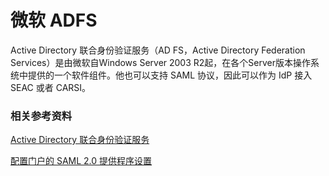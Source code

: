 # 微软 ADFS

Active Directory 联合身份验证服务（AD FS，Active Directory Federation Services）是由微软自Windows Server 2003 R2起，在各个Server版本操作系统中提供的一个软件组件。他也可以支持 SAML 协议，因此可以作为 IdP 接入 SEAC 或者 CARSI。

### 相关参考资料

[Active Directory 联合身份验证服务](https://docs.microsoft.com/zh-cn/windows-server/identity/active-directory-federation-services)

[配置门户的 SAML 2.0 提供程序设置](https://docs.microsoft.com/zh-cn/powerapps/maker/portals/configure/configure-saml2-settings)

